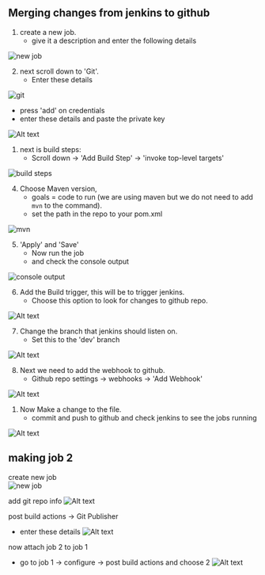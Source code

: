 ## Merging changes from jenkins to github

1. create a new job.
    - give it a description and enter the following details

![new job](<Screenshot 2024-01-10 113401.png>)

2. next scroll down to 'Git'.
    - Enter these details
   

![git](<Screenshot 2024-01-10 112125.png>)

   - press 'add' on credentials
   - enter these details and paste the private key
  
![Alt text](<Screenshot 2024-01-10 120406.png>)


1. next is build steps:
    - Scroll down -> 'Add Build Step' -> 'invoke top-level targets'

![build steps](<Screenshot 2024-01-10 105253.png>)

4. Choose Maven version,
    - goals = code to run (we are using maven but we do not need to add `mvn` to the command).
    - set the path in the repo to your pom.xml

![mvn](<Screenshot 2024-01-10 105740.png>)

5. 'Apply' and 'Save'
    - Now run the job
    - and check the console output 
  
![console output](<Screenshot 2024-01-10 115530.png>)


6. Add the Build trigger, this will be to trigger jenkins.
   - Choose this option to look for changes to github repo.
  
![Alt text](<Screenshot 2024-01-10 120644.png>)

7. Change the branch that jenkins should listen on.
   - Set this to the 'dev' branch

![Alt text](<Screenshot 2024-01-10 120810.png>)

8. Next we need to add the webhook to github.
   - Github repo settings -> webhooks -> 'Add Webhook'

![Alt text](<Screenshot 2024-01-10 121224.png>)



1.  Now Make a change to the file.
    - commit and push to github and check jenkins to see the jobs running

![Alt text](<Screenshot 2024-01-10 143254.png>)

## making job 2

 create new job<br>
![new job](<Screenshot 2024-01-10 113401.png>)

 add git repo info
![Alt text](<../Screenshots/Job 2/Screenshot 2024-01-10 151444.png>)

 post build actions -> Git Publisher 
   - enter these details
![Alt text](<../Screenshots/Job 2/Screenshot 2024-01-10 151615.png>)
 
 now attach job 2 to job 1
   - go to job 1 -> configure -> post build actions and choose 2
![Alt text](<../Screenshots/Job 2/Screenshot 2024-01-10 151057.png>)
